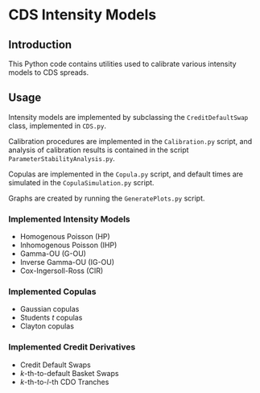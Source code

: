 # CDS Intensity Models

## Introduction

This Python code contains utilities used to calibrate various intensity models to CDS spreads.

## Usage

Intensity models are implemented by subclassing the `CreditDefaultSwap` class, implemented in `CDS.py`.

Calibration procedures are implemented in the `Calibration.py` script, and analysis of calibration results is contained in the script `ParameterStabilityAnalysis.py`.  

Copulas are implemented in the `Copula.py` script, and default times are simulated in the `CopulaSimulation.py` script.    

Graphs are created by running the `GeneratePlots.py` script.  


### Implemented Intensity Models

* Homogenous Poisson (HP)
* Inhomogenous Poisson (IHP)
* Gamma-OU (G-OU)
* Inverse Gamma-OU (IG-OU)
* Cox-Ingersoll-Ross (CIR)

### Implemented Copulas

* Gaussian copulas
* Students *t* copulas
* Clayton copulas

### Implemented Credit Derivatives

* Credit Default Swaps
* *k*-th-to-default Basket Swaps
* *k*-th-to-*l*-th CDO Tranches



